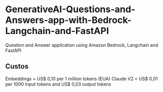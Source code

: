 # GenerativeAI-Questions-and-Answers-app-with-Bedrock-Langchain-and-FastAPI
Question and Answer application using Amazon Bedrock, Langchain and FastAPI


## Custos

Embeddings = US$ 0,10 per 1 million tokens (EUA)
Claude V2 =  US$ 0,01 per 1000 input tokens and US$ 0,03 output tokens 
